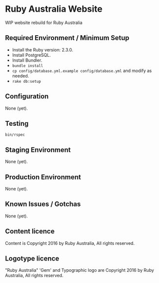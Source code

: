 Ruby Australia Website
=========================================================================

WIP website rebuild for Ruby Australia


Required Environment / Minimum Setup
------------------------------------

* Install the Ruby version: 2.3.0.
* Install PostgreSQL.
* Install Bundler.
* `bundle install`
* `cp config/database.yml.example config/database.yml` and modify as needed.
* `rake db:setup`


Configuration
-------------

None (yet).


Testing
-------

`bin/rspec`


Staging Environment
-------------------

None (yet).


Production Environment
----------------------

None (yet).


Known Issues / Gotchas
----------------------

None (yet).


Content licence
---------------

Content is Copyright 2016 by Ruby Australia, All rights reserved.


Logotype licence
----------------

"Ruby Australia" 'Gem' and Typographic logo are Copyright 2016 by Ruby Australia,
All rights reserved.
